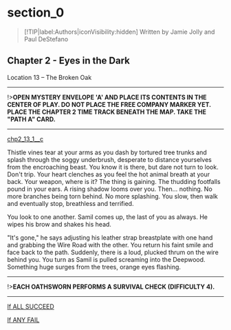 
# section_0

>[!TIP|label:Authors|iconVisibility:hidden]
>Written by Jamie Jolly and Paul DeStefano

## Chapter 2 - Eyes in the Dark

Location 13 – The Broken Oak

---

!>**OPEN MYSTERY ENVELOPE 'A' AND PLACE ITS CONTENTS IN THE CENTER OF PLAY. DO NOT PLACE THE FREE COMPANY MARKER YET. PLACE THE CHAPTER 2 TIME TRACK BENEATH THE MAP. TAKE THE "PATH A" CARD.** 

---

[chp2_13_1__c](../../decomp/app/src/main/res/raw/chp2_13_1__c.mp3 ':include :type=audio')

Thistle vines tear at your arms as you dash by tortured tree trunks and splash through the soggy underbrush, desperate to distance yourselves from the encroaching beast. You know it is there, but dare not turn to look. Don't trip. Your heart clenches as you feel the hot animal breath at your back. Your weapon, where is it? The thing is gaining. The thudding footfalls pound in your ears. A rising shadow looms over you. Then… nothing. No more branches being torn behind. No more splashing. You slow, then walk and eventually stop, breathless and terrified.

You look to one another. Samil comes up, the last of you as always. He wipes his brow and shakes his head.

"It's gone," he says adjusting his leather strap breastplate with one hand and grabbing the Wire Road with the other. You return his faint smile and face back to the path. Suddenly, there is a loud, plucked thrum on the wire behind you. You turn as Samil is pulled screaming into the Deepwood. Something huge surges from the trees, orange eyes flashing.

---

!>**EACH OATHSWORN PERFORMS A SURVIVAL CHECK (DIFFICULTY 4).** 

---

[If ALL SUCCEED](output/chapter2/section_1.md)

[If ANY FAIL](output/chapter2/section_2.md)


